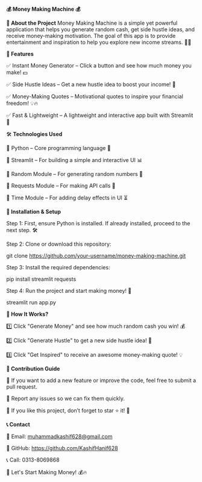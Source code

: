 **💰 Money Making Machine 💰**

**🚀 About the Project**
Money Making Machine is a simple yet powerful application that helps you generate random cash, get side hustle ideas, and receive money-making motivation. The goal of this app is to provide entertainment and inspiration to help you explore new income streams. 💸🎯

**📌 Features**

✅ Instant Money Generator – Click a button and see how much money you make! 💵

✅ Side Hustle Ideas – Get a new hustle idea to boost your income! 🚀

✅ Money-Making Quotes – Motivational quotes to inspire your financial freedom! 💡🔥

✅ Fast & Lightweight – A lightweight and interactive app built with Streamlit 🚀

🛠️ **Technologies Used**

🔹 Python – Core programming language 🐍

🔹 Streamlit – For building a simple and interactive UI 📊

🔹 Random Module – For generating random numbers 🎲

🔹 Requests Module – For making API calls 🔗

🔹 Time Module – For adding delay effects in UI ⏳

**📂 Installation & Setup**

Step 1: First, ensure Python is installed. If already installed, proceed to the next step. 🛠️

Step 2: Clone or download this repository:

git clone https://github.com/your-username/money-making-machine.git

Step 3: Install the required dependencies:

pip install streamlit requests

Step 4: Run the project and start making money! 🎉

streamlit run app.py

**🎯 How It Works?**

1️⃣ Click "Generate Money" and see how much random cash you win! 💰

2️⃣ Click "Generate Hustle" to get a new side hustle idea! 🚀

3️⃣ Click "Get Inspired" to receive an awesome money-making quote! 💡

**📢 Contribution Guide**

🔹 If you want to add a new feature or improve the code, feel free to submit a pull request.

🔹 Report any issues so we can fix them quickly.

🔹 If you like this project, don’t forget to star ⭐ it! 🚀

**📞 Contact**

📧 Email: muhammadkashif628@gmail.com

🐙 GitHub: https://github.com/KashifHanif628

📞 Call: 0313-8069868

🚀 Let's Start Making Money! 💰🔥
